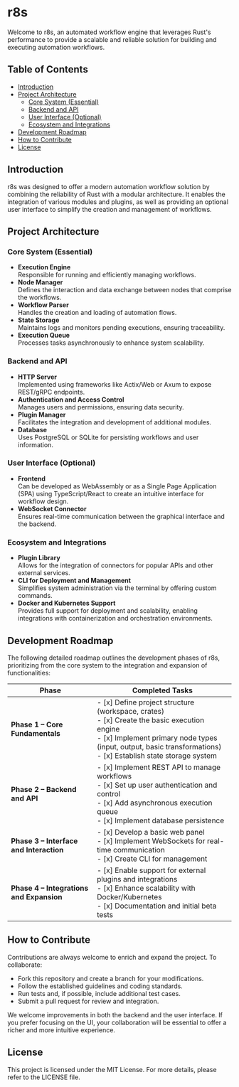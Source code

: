 # r8s

Welcome to r8s, an automated workflow engine that leverages Rust's performance to provide a scalable and reliable solution for building and executing automation workflows.

## Table of Contents

- [Introduction](#introduction)
- [Project Architecture](#project-architecture)
  - [Core System (Essential)](#core-system-essential)
  - [Backend and API](#backend-and-api)
  - [User Interface (Optional)](#user-interface-optional)
  - [Ecosystem and Integrations](#ecosystem-and-integrations)
- [Development Roadmap](#development-roadmap)
- [How to Contribute](#how-to-contribute)
- [License](#license)

## Introduction

r8s was designed to offer a modern automation workflow solution by combining the reliability of Rust with a modular architecture. It enables the integration of various modules and plugins, as well as providing an optional user interface to simplify the creation and management of workflows.

## Project Architecture

### Core System (Essential)

- **Execution Engine**  
  Responsible for running and efficiently managing workflows.
- **Node Manager**  
  Defines the interaction and data exchange between nodes that comprise the workflows.
- **Workflow Parser**  
  Handles the creation and loading of automation flows.
- **State Storage**  
  Maintains logs and monitors pending executions, ensuring traceability.
- **Execution Queue**  
  Processes tasks asynchronously to enhance system scalability.

### Backend and API

- **HTTP Server**  
  Implemented using frameworks like Actix/Web or Axum to expose REST/gRPC endpoints.
- **Authentication and Access Control**  
  Manages users and permissions, ensuring data security.
- **Plugin Manager**  
  Facilitates the integration and development of additional modules.
- **Database**  
  Uses PostgreSQL or SQLite for persisting workflows and user information.

### User Interface (Optional)

- **Frontend**  
  Can be developed as WebAssembly or as a Single Page Application (SPA) using TypeScript/React to create an intuitive interface for workflow design.
- **WebSocket Connector**  
  Ensures real-time communication between the graphical interface and the backend.

### Ecosystem and Integrations

- **Plugin Library**  
  Allows for the integration of connectors for popular APIs and other external services.
- **CLI for Deployment and Management**  
  Simplifies system administration via the terminal by offering custom commands.
- **Docker and Kubernetes Support**  
  Provides full support for deployment and scalability, enabling integrations with containerization and orchestration environments.

## Development Roadmap

The following detailed roadmap outlines the development phases of r8s, prioritizing from the core system to the integration and expansion of functionalities:

| Phase                                    | Completed Tasks                                                                                                                                                                                                          |
| ---------------------------------------- | ------------------------------------------------------------------------------------------------------------------------------------------------------------------------------------------------------------------------ |
| **Phase 1 – Core Fundamentals**          | - [x] Define project structure (workspace, crates) <br> - [x] Create the basic execution engine <br> - [x] Implement primary node types (input, output, basic transformations) <br> - [x] Establish state storage system |
| **Phase 2 – Backend and API**            | - [x] Implement REST API to manage workflows <br> - [x] Set up user authentication and control <br> - [x] Add asynchronous execution queue <br> - [x] Implement database persistence                                     |
| **Phase 3 – Interface and Interaction**  | - [x] Develop a basic web panel <br> - [x] Implement WebSockets for real-time communication <br> - [x] Create CLI for management                                                                                         |
| **Phase 4 – Integrations and Expansion** | - [x] Enable support for external plugins and integrations <br> - [x] Enhance scalability with Docker/Kubernetes <br> - [x] Documentation and initial beta tests                                                         |

## How to Contribute

Contributions are always welcome to enrich and expand the project. To collaborate:

- Fork this repository and create a branch for your modifications.
- Follow the established guidelines and coding standards.
- Run tests and, if possible, include additional test cases.
- Submit a pull request for review and integration.

We welcome improvements in both the backend and the user interface. If you prefer focusing on the UI, your collaboration will be essential to offer a richer and more intuitive experience.

## License

This project is licensed under the MIT License. For more details, please refer to the LICENSE file.
